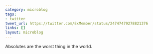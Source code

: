 ```yaml
---
category: microblog
tags:
- twitter
tweet_url: https://twitter.com/ExMember/status/24747479278821376
links: []
layout: microblog
---
```

Absolutes are the worst thing in the world.
